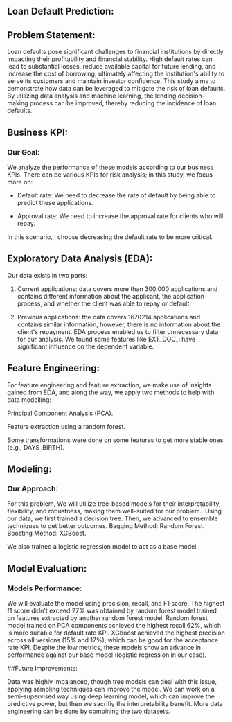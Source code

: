 ## Loan Default Prediction:

## Problem Statement:
  Loan defaults pose significant challenges to financial institutions by directly impacting their profitability and financial stability.
  High default rates can lead to substantial losses, reduce available capital for future lending, and increase the cost of borrowing, ultimately affecting the institution's ability to serve its customers and maintain investor confidence.
This study aims to demonstrate how data can be leveraged to mitigate the risk of loan defaults. By utilizing data analysis and machine learning, the lending decision-making process can be improved, thereby reducing the incidence of loan defaults.


## Business KPI:
### Our Goal:
  We analyze the performance of these models according to our business KPIs. There can be various KPIs for risk analysis; in this study, we focus more on:

  - Default rate: We need to decrease the rate of default by being able to predict these applications.

  - Approval rate: We need to increase the approval rate for clients who will repay.

In this scenario, I choose decreasing the default rate to be more critical.

## Exploratory Data Analysis (EDA):
  Our data exists in two parts:
  
  1. Current applications: data covers more than 300,000 applications and contains different information about the applicant, the application process, and whether the client was able to repay or default.

  2. Previous applications: the data covers 1670214 applications and contains similar information, however, there is no information about the client's repayment.
    EDA process enabled us to filter unnecessary data for our analysis.
    We found some features like EXT_DOC_i have significant influence on the dependent variable. 


## Feature Engineering:
  For feature engineering and feature extraction, we make use of insights gained from EDA, and along the way, we apply two methods to help with data modelling:
  
  Principal Component Analysis (PCA).
  
  Feature extraction using a random forest.
  
  Some transformations were done on some features to get more stable ones (e.g., DAYS_BIRTH).


## Modeling:
### Our Approach: 
  For this problem, We will utilize tree-based models for their interpretability, flexibility, and robustness, making them well-suited for our problem. 
  Using our data, we first trained a decision tree. Then, we advanced to ensemble techniques to get better outcomes.
  Bagging Method:  Random Forest.
  Boosting Method: XGBoost.

  We also trained a logistic regression model to act as a base model.

  ## Model Evaluation:
  ### Models Performance:
  We will evaluate the model using precision, recall, and F1 score.
  The highest f1 score didn't exceed 27% was obtained by random forest model trained on features extracted by another random forest model.
  Random forest model trained on PCA components achieved the highest recall 62%, which is more suitable for default rate KPI.
  XGboost achieved the highest precision across all versions (15% and 17%), which can be good for the acceptance rate KPI.
  Despite the low metrics, these models show an advance in performance against our base model (logistic regression in our case).


##Future Improvements:

Data was highly imbalanced, though tree models can deal with this issue, applying sampling techniques can improve the model.
We can work on a semi-supervised way using deep learning model, which can improve the predictive power, but  then we sacrifiy the interpretability benefit.
More data engineering can be done by combining the two datasets.





  



